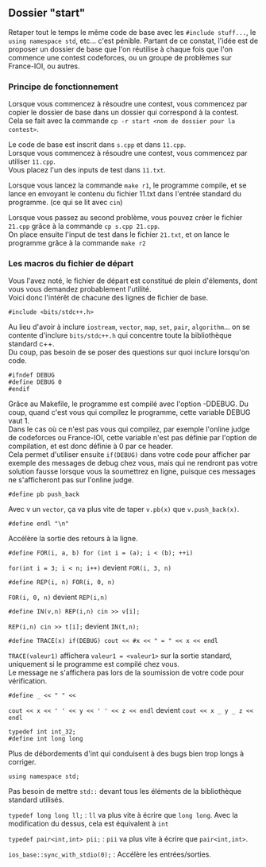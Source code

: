 ## Dossier "start"

Retaper tout le temps le même code de base avec les `#include stuff...`, le `using namespace std`, etc... c'est pénible. 
Partant de ce constat, l'idée est de proposer un dossier de base que l'on réutilise à chaque fois
que l'on commence une contest codeforces, ou un groupe de problèmes sur France-IOI, ou autres.

### Principe de fonctionnement

Lorsque vous commencez à résoudre une contest, vous commencez par copier le dossier de base dans un dossier qui correspond
à la contest.  
Cela se fait avec la commande `cp -r start <nom de dossier pour la contest>`.

Le code de base est inscrit dans `s.cpp` et dans `11.cpp`.  
Lorsque vous commencez à résoudre une contest, vous commencez par utiliser `11.cpp`.  
Vous placez l'un des inputs de test dans `11.txt`.  

Lorsque vous lancez la commande `make r1`, le programme compile, et se lance en envoyant le contenu du fichier 11.txt
dans l'entrée standard du programme. (ce qui se lit avec `cin`)

Lorsque vous passez au second problème, vous pouvez créer le fichier `21.cpp` grâce à la commande `cp s.cpp 21.cpp`.  
On place ensuite l'input de test dans le fichier `21.txt`, et on lance le programme grâce à la commande `make r2`

### Les macros du fichier de départ

Vous l'avez noté, le fichier de départ est constitué de plein d'élements, dont vous vous demandez probablement l'utilité.  
Voici donc l'intérêt de chacune des lignes de fichier de base.


```
#include <bits/stdc++.h>
```
Au lieu d'avoir à inclure `iostream`, `vector`, `map`, `set`, `pair`, `algorithm`...
on se contente d'inclure `bits/stdc++.h` qui concentre toute la bibliothèque standard c++.  
Du coup, pas besoin de se poser des questions sur quoi inclure lorsqu'on code.

```
#ifndef DEBUG
#define DEBUG 0
#endif
```
Grâce au Makefile, le programme est compilé avec l'option -DDEBUG. Du coup, quand c'est vous qui compilez le programme,
cette variable DEBUG vaut 1.  
Dans le cas où ce n'est pas vous qui compilez, par exemple l'online judge de codeforces ou
France-IOI, cette variable n'est pas définie par l'option de compilation, et est donc définie à 0 par ce header.  
Cela permet d'utiliser ensuite `if(DEBUG)` dans votre code pour afficher par exemple des messages de debug chez vous,
mais qui ne rendront pas votre solution fausse lorsque vous la soumettrez en ligne, puisque ces messages ne s'afficheront
pas sur l'online judge.

```
#define pb push_back
```
Avec v un `vector`, ça va plus vite de taper `v.pb(x)` que `v.push_back(x)`.

```
#define endl "\n"
```
Accélère la sortie des retours à la ligne.

```
#define FOR(i, a, b) for (int i = (a); i < (b); ++i)
```
`for(int i = 3; i < n; i++)` devient `FOR(i, 3, n)`

```
#define REP(i, n) FOR(i, 0, n)
```
`FOR(i, 0, n)` devient `REP(i,n)`

```
#define IN(v,n) REP(i,n) cin >> v[i];
```
`REP(i,n) cin >> t[i];` devient `IN(t,n);`

```
#define TRACE(x) if(DEBUG) cout << #x << " = " << x << endl
```
`TRACE(valeur1)` affichera `valeur1 = <valeur1>` sur la sortie standard, uniquement si le programme est compilé chez vous.  
Le message ne s'affichera pas lors de la soumission de votre code pour vérification.

```
#define _ << " " <<
```
`cout << x << ' ' << y << ' ' << z << endl` devient `cout << x _ y _ z << endl`

```
typedef int int_32;
#define int long long
```
Plus de débordements d'int qui conduisent à des bugs bien trop longs à corriger.

```
using namespace std;
```
Pas besoin de mettre `std::` devant tous les éléments de la bibliothèque standard utilisés.

`typedef long long ll;` : `ll` va plus vite à écrire que `long long`. Avec la modification du dessus, cela est équivalent à `int`

`typedef pair<int,int> pii;` : `pii` va plus vite à écrire que `pair<int,int>`.

`ios_base::sync_with_stdio(0);` : Accélère les entrées/sorties.
